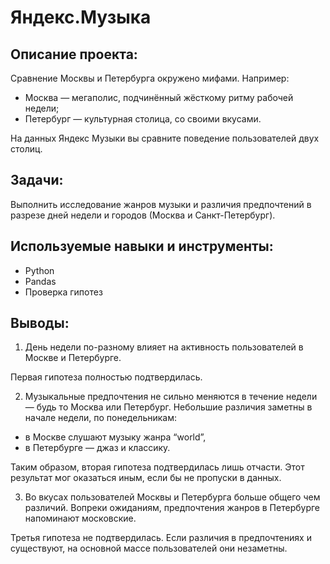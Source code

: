 # Яндекс.Музыка

## Описание проекта:

Сравнение Москвы и Петербурга окружено мифами. Например:

- Москва — мегаполис, подчинённый жёсткому ритму рабочей недели;
- Петербург — культурная столица, со своими вкусами.

На данных Яндекс Музыки вы сравните поведение пользователей двух столиц.

## Задачи:

Выполнить исследование жанров музыки и различия предпочтений в разрезе дней недели и городов (Москва и Санкт-Петербург).

## Используемые навыки и инструменты:

- Python
- Pandas
- Проверка гипотез

## Выводы:

1. День недели по-разному влияет на активность пользователей в Москве и Петербурге.

Первая гипотеза полностью подтвердилась.

2. Музыкальные предпочтения не сильно меняются в течение недели — будь то Москва или Петербург. Небольшие различия заметны в начале недели, по понедельникам:
- в Москве слушают музыку жанра “world”,
- в Петербурге — джаз и классику.

Таким образом, вторая гипотеза подтвердилась лишь отчасти. Этот результат мог оказаться иным, если бы не пропуски в данных.

3. Во вкусах пользователей Москвы и Петербурга больше общего чем различий. Вопреки ожиданиям, предпочтения жанров в Петербурге напоминают московские.

Третья гипотеза не подтвердилась. Если различия в предпочтениях и существуют, на основной массе пользователей они незаметны.
